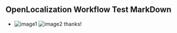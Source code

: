 ## OpenLocalization Workflow Test MarkDown
* ![image1](.\a6b0f9d7-9bc7-40a0-ba83-e14a79fdae2a.PNG)   ![image2](.\224e9fe9-459a-4235-b1c9-aa8e9d93b07c.png) 
thanks!